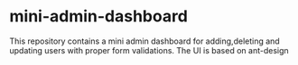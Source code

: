 # mini-admin-dashboard
This repository contains a mini admin dashboard for adding,deleting and updating users with proper form validations. The UI is based on ant-design
